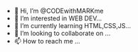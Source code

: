 - 👋 Hi, I’m @CODEwithMARKme
- 👀 I’m interested in WEB DEV...
- 🌱 I’m currently learning HTML,CSS,JS...
- 💞️ I’m looking to collaborate on ...
- 📫 How to reach me ...

<!---
CODEwithMARKme/CODEwithMARKme is a ✨ special ✨ repository because its `README.md` (this file) appears on your GitHub profile.
You can click the Preview link to take a look at your changes.
--->
